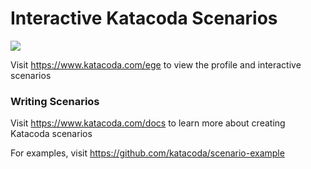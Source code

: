 # Interactive Katacoda Scenarios

[![](http://shields.katacoda.com/katacoda/ege/count.svg)](https://www.katacoda.com/ege "Get your profile on Katacoda.com")

Visit https://www.katacoda.com/ege to view the profile and interactive scenarios

### Writing Scenarios
Visit https://www.katacoda.com/docs to learn more about creating Katacoda scenarios

For examples, visit https://github.com/katacoda/scenario-example
